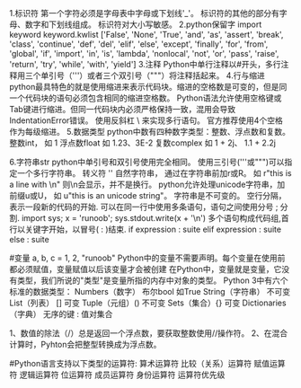 1.标识符
第一个字符必须是字母表中字母或下划线'_'。
标识符的其他的部分有字母、数字和下划线组成。
标识符对大小写敏感。
2.python保留字
import keyword
keyword.kwlist
['False', 'None', 'True', 'and', 'as', 'assert', 'break', 'class', 'continue', 'def', 'del', 'elif', 'else', 'except', 'finally', 
'for', 'from', 'global', 'if', 'import', 'in', 'is', 'lambda', 'nonlocal', 'not', 'or', 'pass', 'raise', 'return', 'try', 'while', 
'with', 'yield']
3.注释
Python中单行注释以#开头，多行注释用三个单引号（'''）或者三个双引号（"""）将注释括起来。
4.行与缩进
python最具特色的就是使用缩进来表示代码块。缩进的空格数是可变的，但是同一个代码块的语句必须包含相同的缩进空格数。
Python语法允许使用‌空格键‌或Tab键‌进行缩进‌。但同一代码块内必须严格保持一致，混用会导致IndentationError错误‌。
使用反斜杠 \ 来实现多行语句。
官方推荐使用4个空格‌ 作为每级缩进‌。
5.数据类型
python中数有四种数字类型：整数、浮点数和复数。
整数int， 如 1
浮点数float 如 1.23、3E-2
复数complex 如 1 + 2j、 1.1 + 2.2j

6.字符串str
python中单引号和双引号使用完全相同。
使用三引号('''或""")可以指定一个多行字符串。
转义符 '\'
自然字符串， 通过在字符串前加r或R。 如 r"this is a line with \n" 则\n会显示，并不是换行。
python允许处理unicode字符串，加前缀u或U， 如 u"this is an unicode string"。
字符串是不可变的。
空行分隔，表示一段新的代码的开始.
可以在同一行中使用多条语句，语句之间使用分号 ; 分割.
import sys; x = 'runoob'; sys.stdout.write(x + '\n')
多个语句构成代码组,首行以关键字开始，以冒号( : )结束.
if expression :
    suite
elif expression :
    suite
else :
    suite

#变量
a, b, c = 1, 2, "runoob"
Python中的变量不需要声明。每个变量在使用前都必须赋值，变量赋值以后该变量才会被创建
在Python中，变量就是变量，它没有类型，我们所说的"类型"是变量所指的内存中对象的类型。
Python 3中有六个标准的数据类型：
Numbers（数字）
布尔bool 如True
String（字符串） 不可变
List（列表） [] 可变
Tuple（元组）() 不可变
Sets（集合）{} 可变
Dictionaries（字典） 无序的键 : 值对集合

1、数值的除法（/）总是返回一个浮点数，要获取整数使用//操作符。
2、在混合计算时，Pyhton会把整型转换成为浮点数。

#Python语言支持以下类型的运算符:
算术运算符
比较（关系）运算符
赋值运算符
逻辑运算符
位运算符
成员运算符
身份运算符
运算符优先级  


